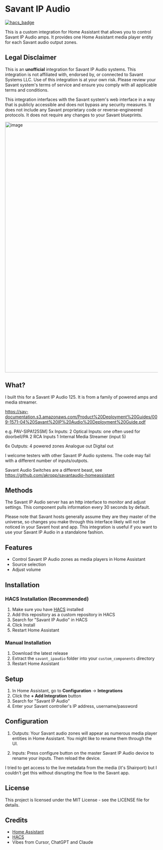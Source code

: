 # Savant IP Audio

[![hacs_badge](https://img.shields.io/badge/HACS-Custom-orange.svg)](https://github.com/hacs/integration)


This is a custom integration for Home Assistant that allows you to control Savant IP Audio amps. It provides one Home Assistant media player entity for each Savant audio output zones.

## Legal Disclaimer

This is an **unofficial** integration for Savant IP Audio systems. This integration is not affiliated with, endorsed by, or connected to Savant Systems LLC. Use of this integration is at your own risk. Please review your Savant system's terms of service and ensure you comply with all applicable terms and conditions.

This integration interfaces with the Savant system's web interface in a way that is publicly accessible and does not bypass any security measures. It does not include any Savant proprietary code or reverse-engineered protocols. It does not require any changes to your Savant blueprints. 

<img width="824" alt="image" src="https://github.com/user-attachments/assets/cae643be-327e-4c21-9190-50becf2ed16d" />


## What? 

I built this for a Savant IP Audio 125. It is from a family of powered amps and media streamer. 

https://sav-documentation.s3.amazonaws.com/Product%20Deployment%20Guides/009-1571-04%20Savant%20IP%20Audio%20Deployment%20Guide.pdf

e.g. PAV-SIPA125SM]
5x Inputs:
2 Optical Inputs: one often used for doorbell/PA
2 RCA Inputs 
1 Internal Media Streamer (input 5)

6x Outputs:
4 powered zones
Analogue out
Digital out

I welcome testers with other Savant IP Audio systems. The code may fail with a different number of inputs/outpots. 

Savant Audio Switches are a different beast, see https://github.com/akropp/savantaudio-homeassistant


## Methods

The Savant IP Audio server has an http interface to monitor and adjust settings. This component pulls information every 30 seconds by default.  

Please note that Savant hosts generally assume they are they master of the universe, so changes you make through this interface likely will not be noticed in your Savant host and app. This integration is useful if you want to use your Savant IP Audio in a standalone fashion. 


## Features

- Control Savant IP Audio zones as media players in Home Assistant
- Source selection
- Adjust volume


## Installation

### HACS Installation (Recommended)

1. Make sure you have [HACS](https://hacs.xyz/) installed
2. Add this repository as a custom repository in HACS
3. Search for "Savant IP Audio" in HACS
4. Click Install
5. Restart Home Assistant

### Manual Installation

1. Download the latest release
2. Extract the `savant_ipaudio` folder into your `custom_components` directory
3. Restart Home Assistant

## Setup

1. In Home Assistant, go to **Configuration** → **Integrations**
2. Click the **+ Add Integration** button
3. Search for "Savant IP Audio"
4. Enter your Savant controller's IP address, username/password 


## Configuration

1. Outputs: Your Savant audio zones will appear as numerous media player entities in Home Assistant. You might like to rename them through the UI. 

2. Inputs: Press configure button on the master Savant IP Audio device to rename your inputs. Then reload the device. 


I tried to get access to the live metadata from the media  (it's Shairport) but I couldn't get this without disrupting the flow to the Savant app. 


## License

This project is licensed under the MIT License - see the LICENSE file for details.

## Credits

- [Home Assistant](https://www.home-assistant.io/)
- [HACS](https://hacs.xyz/)
- Vibes from Cursor, ChatGPT and Claude

